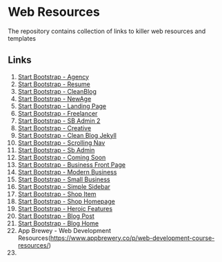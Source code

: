 # Web Resources

The repository contains collection of links to killer web resources and templates

## Links
1. [Start Bootstrap - Agency](https://github.com/BlackrockDigital/startbootstrap-agency)
2. [Start Bootstrap - Resume](https://github.com/BlackrockDigital/startbootstrap-resume)
3. [Start Bootstrap - CleanBlog](https://github.com/BlackrockDigital/startbootstrap-clean-blog)
4. [Start Bootstrap - NewAge](https://github.com/BlackrockDigital/startbootstrap-new-age)
5. [Start Bootstrap - Landing Page](https://github.com/BlackrockDigital/startbootstrap-landing-page)
6. [Start Bootstrap - Freelancer](https://github.com/BlackrockDigital/startbootstrap-freelancer)
7. [Start Bootstrap - SB Admin 2](https://github.com/BlackrockDigital/startbootstrap-sb-admin-2)
8. [Start Bootstrap - Creative](https://github.com/BlackrockDigital/startbootstrap-creative)
9. [Start Bootstrap - Clean Blog Jekyll](https://github.com/BlackrockDigital/startbootstrap-clean-blog-jekyll)
10. [Start Bootstrap - Scrolling Nav](https://github.com/BlackrockDigital/startbootstrap-scrolling-nav)
11. [Start Bootstrap - Sb Admin](https://github.com/BlackrockDigital/startbootstrap-sb-admin)
12. [Start Bootstrap - Coming Soon](https://github.com/BlackrockDigital/startbootstrap-coming-soon)
13. [Start Bootstrap - Business Front Page](https://github.com/BlackrockDigital/startbootstrap-business-frontpage)
14. [Start Bootstrap - Modern Business](https://github.com/BlackrockDigital/startbootstrap-modern-business)
15. [Start Bootstrap - Small Business](https://github.com/BlackrockDigital/startbootstrap-small-business)
16. [Start Bootstrap - Simple Sidebar](https://github.com/BlackrockDigital/startbootstrap-simple-sidebar)
17. [Start Bootstrap - Shop Item](https://github.com/BlackrockDigital/startbootstrap-shop-item)
18. [Start Bootstrap - Shop Homepage](https://github.com/BlackrockDigital/startbootstrap-shop-homepage)
19. [Start Bootstrap - Heroic Features](https://github.com/BlackrockDigital/startbootstrap-heroic-features)
20. [Start Bootstrap - Blog Post](https://github.com/BlackrockDigital/startbootstrap-blog-post)
21. [Start Bootstrap - Blog Home](https://github.com/BlackrockDigital/startbootstrap-blog-home)
22. App Brewey - Web Development Resources(https://www.appbrewery.co/p/web-development-course-resources/)
23.
